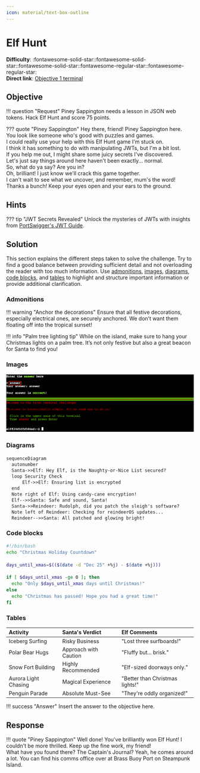 ```yaml
---
icon: material/text-box-outline
---
```


# Elf Hunt

**Difficulty**: :fontawesome-solid-star::fontawesome-solid-star::fontawesome-solid-star::fontawesome-regular-star::fontawesome-regular-star:<br/>
**Direct link**: [Objective 1 terminal](https://.../)

## Objective

!!! question "Request"
    Piney Sappington needs a lesson in JSON web tokens. Hack Elf Hunt and score 75 points.

??? quote "Piney Sappington"
    Hey there, friend! Piney Sappington here.<br>
    You look like someone who's good with puzzles and games.<br>
    I could really use your help with this Elf Hunt game I'm stuck on.<br>
    I think it has something to do with manipulating JWTs, but I'm a bit lost.<br>
    If you help me out, I might share some juicy secrets I've discovered.<br>
    Let's just say things around here haven't been exactly... normal.<br>
    So, what do ya say? Are you in?<br>
    Oh, brilliant! I just know we'll crack this game together.<br>
    I can't wait to see what we uncover, and remember, mum's the word!<br>
    Thanks a bunch! Keep your eyes open and your ears to the ground.

## Hints

??? tip "JWT Secrets Revealed"
    Unlock the mysteries of JWTs with insights from [PortSwigger's JWT Guide](https://portswigger.net/web-security/jwt).

## Solution

This section explains the different steps taken to solve the challenge. Try to find a good balance between providing sufficient detail and not overloading the reader with too much information. Use [admonitions](https://squidfunk.github.io/mkdocs-material/reference/admonitions/), [images](https://squidfunk.github.io/mkdocs-material/reference/images/), [diagrams](https://squidfunk.github.io/mkdocs-material/reference/diagrams/), [code blocks](https://squidfunk.github.io/mkdocs-material/reference/code-blocks/), and [tables](https://squidfunk.github.io/mkdocs-material/reference/data-tables/) to highlight and structure important information or provide additional clarification.

### Admonitions

!!! warning "Anchor the decorations"
    Ensure that all festive decorations, especially electrical ones, are securely anchored. We don’t want them floating off into the tropical sunset!

!!! info "Palm tree lighting tip"
    While on the island, make sure to hang your Christmas lights on a palm tree. It’s not only festive but also a great beacon for Santa to find you!

### Images

![Terminal output](../img/objectives/o1/terminal_output_o1.png)

### Diagrams

```mermaid
sequenceDiagram
  autonumber
  Santa->>Elf: Hey Elf, is the Naughty-or-Nice List secured?
  loop Security Check
      Elf->>Elf: Ensuring list is encrypted
  end
  Note right of Elf: Using candy-cane encryption!
  Elf-->>Santa: Safe and sound, Santa!
  Santa->>Reindeer: Rudolph, did you patch the sleigh's software?
  Note left of Reindeer: Checking for reindeerOS updates...
  Reindeer-->>Santa: All patched and glowing bright!
```

### Code blocks

```bash linenums="1" hl_lines="7" title="Countdown script (with line 7 highlighted)"
#!/bin/bash
echo "Christmas Holiday Countdown"

days_until_xmas=$(($(date -d "Dec 25" +%j) - $(date +%j)))

if [ $days_until_xmas -ge 0 ]; then
  echo "Only $days_until_xmas days until Christmas!"
else
  echo "Christmas has passed! Hope you had a great time!"
fi
```

### Tables

| Activity             | Santa's Verdict       | Elf Comments                    |
| :------------------- | :-------------------- | :------------------------------ |
| Iceberg Surfing      | Risky Business        | "Lost three surfboards!"        |
| Polar Bear Hugs      | Approach with Caution | "Fluffy but... brisk."          |
| Snow Fort Building   | Highly Recommended    | "Elf-sized doorways only."      |
| Aurora Light Chasing | Magical Experience    | "Better than Christmas lights!" |
| Penguin Parade       | Absolute Must-See     | "They're oddly organized!"      |

!!! success "Answer"
    Insert the answer to the objective here.

## Response

!!! quote "Piney Sappington"
    Well done! You've brilliantly won Elf Hunt! I couldn't be more thrilled. Keep up the fine work, my friend!<br>
    What have you found there? The Captain's Journal? Yeah, he comes around a lot. You can find his comms office over at Brass Buoy Port on Steampunk Island.
